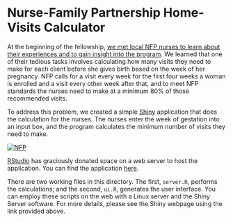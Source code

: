 # Nurse-Family Partnership Home-Visits Calculator

At the beginning of the fellowship, [we met local NFP nurses to learn about their experiences and to gain insight into the program](http://dssg.io/2013/06/28/redefining-which-problems-matter.html).  We learned that one of their tedious tasks involves calculating how many visits they need to make for each client before she gives birth based on the week of her pregnancy.  NFP calls for a visit every week for the first four weeks a woman is enrolled and a visit every other week after that, and to meet NFP standards the nurses need to make at a minimum 80% of those recommended visits.  

To address this problem, we created a simple [Shiny](http://www.rstudio.com/shiny/) application that does the calculation for the nurses.  The nurses enter the week of gestation into an input box, and the program calculates the minimum number of visits they need to make.  

[![NFP](https://raw.github.com/dssg/nfp/master/for_wiki/home_visits_calculator.gif?login=jtwalsh0&token=9632ea5bbc422ac576ed019c0f655786)](http://spark.rstudio.com/jtwalsh0/NFP/)

[RStudio](http://www.rstudio.com/) has graciously donated space on a web server to host the application.  You can find the application [here](http://spark.rstudio.com/jtwalsh0/NFP/).  

There are two working files in this directory.  The first, `server.R`, performs the calculations; and the second, `ui.R`, generates the user interface.  You can employ these scripts on the web with a Linux server and the Shiny Server software.  For more details, please see the Shiny webpage using the link provided above.

